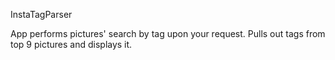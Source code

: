 InstaTagParser

App performs pictures' search by tag upon your request.
Pulls out tags from top 9 pictures and displays it.
